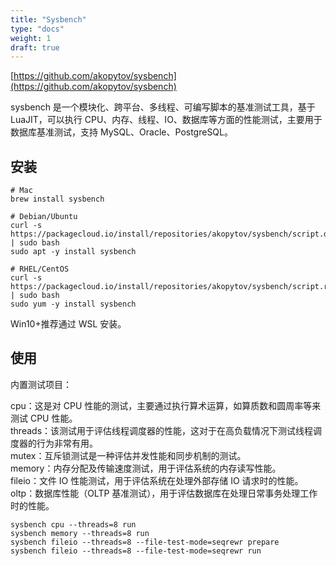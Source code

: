 ```yaml
---
title: "Sysbench"
type: "docs"
weight: 1
draft: true
---
```


[https://github.com/akopytov/sysbench](https://github.com/akopytov/sysbench)

sysbench 是一个模块化、跨平台、多线程、可编写脚本的基准测试工具，基于 LuaJIT，可以执行 CPU、内存、线程、IO、数据库等方面的性能测试，主要用于数据库基准测试，支持 MySQL、Oracle、PostgreSQL。

## 安装

```shell
# Mac
brew install sysbench

# Debian/Ubuntu
curl -s https://packagecloud.io/install/repositories/akopytov/sysbench/script.deb.sh | sudo bash
sudo apt -y install sysbench

# RHEL/CentOS
curl -s https://packagecloud.io/install/repositories/akopytov/sysbench/script.rpm.sh | sudo bash
sudo yum -y install sysbench
```

Win10+推荐通过 WSL 安装。

## 使用

内置测试项目：

cpu：这是对 CPU 性能的测试，主要通过执行算术运算，如算质数和圆周率等来测试 CPU 性能。  
threads：该测试用于评估线程调度器的性能，这对于在高负载情况下测试线程调度器的行为非常有用。  
mutex：互斥锁测试是一种评估并发性能和同步机制的测试。  
memory：内存分配及传输速度测试，用于评估系统的内存读写性能。  
fileio：文件 IO 性能测试，用于评估系统在处理外部存储 IO 请求时的性能。  
oltp：数据库性能（OLTP 基准测试），用于评估数据库在处理日常事务处理工作时的性能。

```shell
sysbench cpu --threads=8 run
sysbench memory --threads=8 run
sysbench fileio --threads=8 --file-test-mode=seqrewr prepare
sysbench fileio --threads=8 --file-test-mode=seqrewr run
```
